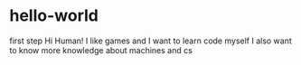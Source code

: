 # hello-world
first step
Hi Human!
I like games and I want to learn code myself
I also want to know more knowledge about machines and cs
